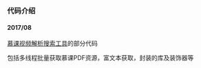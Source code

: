 ### 代码介绍  

#### 2017/08
[慕课视频解析搜索工具](http://www.feemic.cn/mooc)的部分代码 

包括多线程批量获取慕课PDF资源，富文本获取，封装的库及装饰器等  

